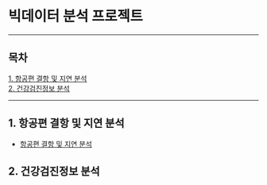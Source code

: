 # 빅데이터 분석 프로젝트
--- 
## 목차
[1. 항공편 결항 및 지연 분석](#1-항공편-결항-및-지연-분석)<br>
[2. 건강검진정보 분석](#2-건강검진정보-분석)<br>

---
## 1. 항공편 결항 및 지연 분석
* [항공편 결항 및 지연 분석](https://github.com/yeji4268/BigData/tree/main/%ED%95%AD%EA%B3%B5%ED%8E%B8%20%EA%B2%B0%ED%95%AD%20%EB%B0%8F%20%EC%A7%80%EC%97%B0%20%EB%B6%84%EC%84%9D)

## 2. 건강검진정보 분석